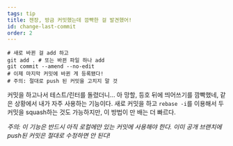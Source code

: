 ```yaml
---
tags: tip
title: 젠장, 방금 커밋했는데 깜빡한 걸 발견했어!
id: change-last-commit
order: 2
---
```


```git
# 새로 바뀐 걸 add 하고
git add . # 또는 바뀐 파일 하나 add
git commit --amend --no-edit
# 이제 마지막 커밋에 바뀐 게 등록됐다!
# 주의: 절대로 push 된 커밋을 고치지 말 것
```

커밋을 하고나서 테스트/린터를 돌렸더니... 아 망할, 등호 뒤에 띄어쓰기를 깜빡했네, 같은 상황에서 내가 자주 사용하는 기능이다. 새로 커밋을 하고 `rebase -i`를 이용해서 두 커밋을 squash하는 것도 가능하지만, 이 방법이 만 배는 더 빠르다.

*주의: 이 기능은 반드시 아직 로컬에만 있는 커밋에 사용해야 한다. 이미 공개 브랜치에 push된 커밋은 절대로 수정하면 안 된다!*